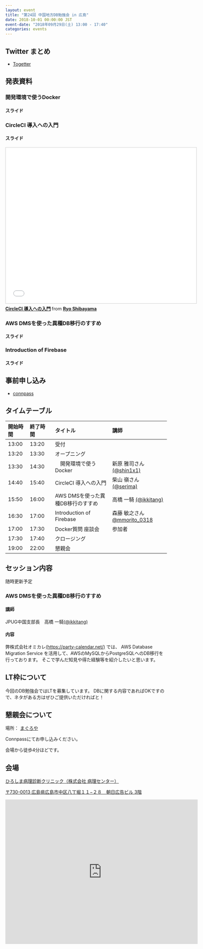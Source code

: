 ```yaml
---
layout: event
title: "第24回 中国地方DB勉強会 in 広島"
date: 2018-10-01 00:00:00 JST
event-date: "2018年09月29日(土) 13:00 - 17:40"
categories: events
---
```


## Twitter まとめ

* [Togetter](https://togetter.com/li/1272024)

## 発表資料

### 開発環境で使うDocker

#### スライド

<div style="width: 640px">
<script async class="speakerdeck-embed" data-id="351420c41d664fba9ad3619cc7d80ad0" data-ratio="1.77777777777778" src="//speakerdeck.com/assets/embed.js"></script>
</div>

### CircleCI 導入への入門

#### スライド

<div style="width: 640px">
<iframe src="//www.slideshare.net/slideshow/embed_code/key/BXUuEIOZEkpHEp" width="595" height="485" frameborder="0" marginwidth="0" marginheight="0" scrolling="no" style="border:1px solid #CCC; border-width:1px; margin-bottom:5px; max-width: 100%;" allowfullscreen> </iframe> <div style="margin-bottom:5px"> <strong> <a href="//www.slideshare.net/serima1/circleci-117224496" title="CircleCI 導入への入門" target="_blank">CircleCI 導入への入門</a> </strong> from <strong><a href="https://www.slideshare.net/serima1" target="_blank">Ryo Shibayama</a></strong> </div>
</div>

### AWS DMSを使った異種DB移行のすすめ

#### スライド

<div style="width: 640px">
<script async class="speakerdeck-embed" data-slide="1" data-id="7e99ec8112db473ba9aa05b4f497dfb0" data-ratio="1.77777777777778" src="//speakerdeck.com/assets/embed.js"></script>
</div>

### Introduction of Firebase

#### スライド

<script async class="speakerdeck-embed" data-id="3c366b325e4945f7a54a2498e8c80d3c" data-ratio="1.77777777777778" src="//speakerdeck.com/assets/embed.js"></script>

## 事前申し込み

* [connpass](https://dbstudychugoku.connpass.com/event/94746/)

## タイムテーブル

| 開始時間 | 終了時間 | タイトル | 講師 |
|:------------ |:--------------|:--------------|:-------------
|13:00 | 13:20　| 受付| |
|13:20 | 13:30　| オープニング| |
|13:30 | 14:30　| 　開発環境で使うDocker | 新原 雅司さん [(@shin1x1)](https://twitter.com/shin1x1) |
|14:40 | 15:40　| CircleCI 導入への入門 | 柴山 嶺さん[(@serima)](https://twitter.com/serima) |
|15:50 | 16:00　| AWS DMSを使った異種DB移行のすすめ | 高橋 一騎 [(@ikkitang)](https://twitter.com/ikkitang) |
|16:30 | 17:00　| Introduction of Firebase | 森藤 敏之さん[@mmorito_0318](https://twitter.com/mmorito_0318)  |
|17:00 | 17:30　| Docker質問 座談会 | 参加者 |
|17:30 | 17:40　| クロージング| |
|19:00 | 22:00　| 懇親会 | |

## セッション内容

随時更新予定

### AWS DMSを使った異種DB移行のすすめ

#### 講師

JPUG中国支部長　高橋 一騎[(@ikkitang)](https://twitter.com/ikkitang)

#### 内容

弊株式会社オミカレ[(https://party-calendar.net/)](https://party-calendar.net/) では、 AWS Database Migration Service を活用して、AWSのMySQLからPostgreSQLへのDB移行を行っております。
そこで学んだ知見や得た経験等を紹介したいと思います。

## LT枠について
今回のDB勉強会ではLTを募集しています。
DBに関する内容であればOKですので、ネタがある方はぜひご提供いただければと！

## 懇親会について

場所： [まぐろや](https://www.hotpepper.jp/strJ000026881/)

Connpassにてお申し込みください。

会場から徒歩4分ほどです。

## 会場

[ひろしま病理診断クリニック（株式会社 病理センター）](http://www.byouri.co.jp/)

[〒730-0013 広島県広島市中区八丁堀１１−２８　朝日広告ビル 3階](http://www.byouri.co.jp/access.html)
<iframe src="https://www.google.com/maps/embed?pb=!1m18!1m12!1m3!1d1646.1099231809974!2d132.46128637593074!3d34.39575759510462!2m3!1f0!2f0!3f0!3m2!1i1024!2i768!4f13.1!3m3!1m2!1s0x355aa20880a712f7%3A0xa8619b4a3108067f!2z44CSNzMwLTAwMTMg5bqD5bO255yM5bqD5bO25biC5Lit5Yy65YWr5LiB5aCA77yR77yR4oiS77yS77yY!5e0!3m2!1sja!2sjp!4v1532491620198" width="600" height="450" frameborder="0" style="border:0" allowfullscreen></iframe>
